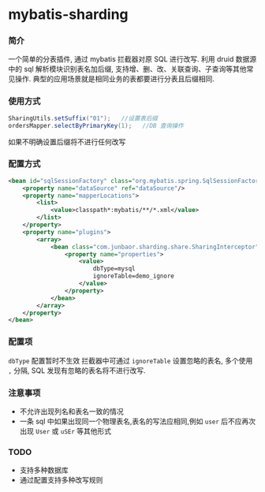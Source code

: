# mybatis-sharding
### 简介
一个简单的分表插件, 通过 mybatis 拦截器对原 SQL 进行改写.
利用 druid 数据源中的 sql 解析模块识别表名加后缀, 支持增、删、改、关联查询、子查询等其他常见操作.
典型的应用场景就是相同业务的表都要进行分表且后缀相同.

    
### 使用方式
```java
SharingUtils.setSuffix("01");   //设置表后缀
ordersMapper.selectByPrimaryKey(1);   //DB 查询操作
```
如果不明确设置后缀将不进行任何改写

### 配置方式
```xml
<bean id="sqlSessionFactory" class="org.mybatis.spring.SqlSessionFactoryBean">
    <property name="dataSource" ref="dataSource"/>
    <property name="mapperLocations">
        <list>
            <value>classpath*:mybatis/**/*.xml</value>
        </list>
    </property>
    <property name="plugins">
        <array>
            <bean class="com.junbaor.sharding.share.SharingInterceptor">
                <property name="properties">
                    <value>
                        dbType=mysql
                        ignoreTable=demo_ignore
                    </value>
                </property>
            </bean>
        </array>
    </property>
</bean>
```
### 配置项
`dbType` 配置暂时不生效
拦截器中可通过 `ignoreTable` 设置忽略的表名, 多个使用 `,` 分隔, SQL 发现有忽略的表名将不进行改写. 
    
### 注意事项
- 不允许出现列名和表名一致的情况 
- 一条 sql 中如果出现同一个物理表名,表名的写法应相同,例如 `user` 后不应再次出现 `User` 或 `uSEr` 等其他形式 
 
### TODO
- 支持多种数据库
- 通过配置支持多种改写规则
